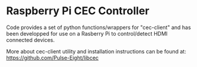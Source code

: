 # Raspberry Pi CEC Controller

Code provides a set of python functions/wrappers for "cec-client" and has been developped 
for use on a Rasberry Pi to control/detect HDMI connected devices.

More about cec-client utility and installation instructions can be found at: 
https://github.com/Pulse-Eight/libcec 
